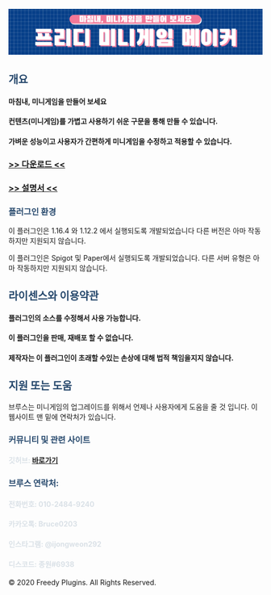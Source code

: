 ![image](FreedyMinigameMaker.png)


## <font color='#27496d'>개요</font>

#### 마침내, 미니게임을 만들어 보세요

#### 컨텐츠(미니게임)를 가볍고 사용하기 쉬운 구문을 통해 만들 수 있습니다.

#### 가벼운 성능이고 사용자가 간편하게 미니게임을 수정하고 적용할 수 있습니다.

### [>> 다운로드 <<](https://github.com/FreedyPlugins/FreedyMinigameMaker/releases/latest/download/FreedyMinigameMaker.jar)



### [>> 설명서 <<](./FreedyMinigameMakerWiki)


### <font color='#27496d'>플러그인 환경</font>

이 플러그인은 1.16.4 와 1.12.2 에서 실행되도록 개발되었습니다 다른 버전은 아마 작동하지만 지원되지 않습니다.

이 플러그인은 Spigot 및 Paper에서 실행되도록 개발되었습니다. 다른 서버 유형은 아마 작동하지만 지원되지 않습니다.


## <font color='#27496d'>라이센스와 이용약관</font>

#### 플러그인의 소스를 수정해서 사용 가능합니다.

#### 이 플러그인을 판매, 재배포 할 수 없습니다.

#### 제작자는 이 플러그인이 초래할 수있는 손상에 대해 법적 책임을지지 않습니다.


## <font color='#27496d'>지원 또는 도움</font>
브루스는 미니게임의 업그레이드를 위해서 언제나 사용자에게 도움을 줄 것 입니다. 이 웹사이트 맨 밑에 연락처가 있습니다.


### <font color='#27496d'>커뮤니티 및 관련 사이트</font>

#### <font color='#dae1e7'>깃허브: </font> [바로가기](https://github.com/FreedyPlugins)


### <font color='#27496d'>브루스 연락처:</font>  

#### <font color='#dae1e7'>전화번호: 010-2484-9240</font>  
#### <font color='#dae1e7'>카카오톡: Bruce0203</font>  
#### <font color='#dae1e7'>인스타그램: @ijongweon292</font>  
#### <font color='#dae1e7'>디스코드: 종원#6938</font>  


© 2020 Freedy Plugins. All Rights Reserved.
